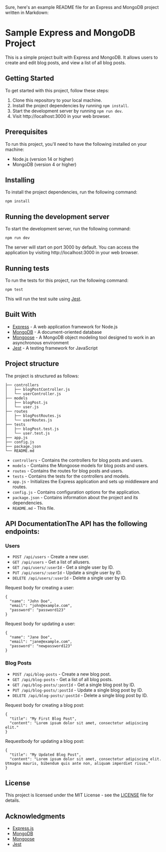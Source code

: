 Sure, here's an example README file for an Express and MongoDB project written in Markdown:

# Sample Express and MongoDB Project

This is a simple project built with Express and MongoDB. It allows users to create and edit blog posts, and view a list of all blog posts.

## Getting Started

To get started with this project, follow these steps:

1. Clone this repository to your local machine.
2. Install the project dependencies by running `npm install`.
3. Start the development server by running `npm run dev`.
4. Visit http://localhost:3000 in your web browser.

## Prerequisites

To run this project, you'll need to have the following installed on your machine:

- Node.js (version 14 or higher)
- MongoDB (version 4 or higher)

## Installing

To install the project dependencies, run the following command:

```
npm install
```

## Running the development server

To start the development server, run the following command:

```
npm run dev
```

The server will start on port 3000 by default. You can access the application by visiting http://localhost:3000 in your web browser.

## Running tests

To run the tests for this project, run the following command:

```
npm test
```

This will run the test suite using [Jest](https://jestjs.io/).

## Built With

- [Express](https://expressjs.com/) - A web application framework for Node.js
- [MongoDB](https://www.mongodb.com/) - A document-oriented database
- [Mongoose](https://mongoosejs.com/) - A MongoDB object modeling tool designed to work in an asynchronous environment
- [Jest](https://jestjs.io/) - A testing framework for JavaScript

## Project structure

The project is structured as follows:

```
├── controllers
│   ├── blogPostController.js
│   └── userController.js
├── models
│   ├── blogPost.js
│   └── user.js
├── routes
│   ├── blogPostRoutes.js
│   └── userRoutes.js
├── tests
│   ├── blogPost.test.js
│   └── user.test.js
├── app.js
├── config.js
├── package.json
└── README.md
```

- `controllers` - Contains the controllers for blog posts and users.
- `models` - Contains the Mongoose models for blog posts and users.
- `routes` - Contains the routes for blog posts and users.
- `tests` - Contains the tests for the controllers and models.
- `app.js` - Initializes the Express application and sets up middleware and routes.
- `config.js` - Contains configuration options for the application.
- `package.json` - Contains information about the project and its dependencies.
- `README.md` - This file.

## API DocumentationThe API has the following endpoints:

### Users

- `POST /api/users` - Create a new user.
- `GET /api/users` - Get a list of allusers.
- `GET /api/users/:userId` - Get a single user by ID.
- `PUT /api/users/:userId` - Update a single user by ID.
- `DELETE /api/users/:userId` - Delete a single user by ID.

Request body for creating a user:

```
{
  "name": "John Doe",
  "email": "john@example.com",
  "password": "password123"
}
```

Request body for updating a user:

```
{
  "name": "Jane Doe",
  "email": "jane@example.com",
  "password": "newpassword123"
}
```

### Blog Posts

- `POST /api/blog-posts` - Create a new blog post.
- `GET /api/blog-posts` - Get a list of all blog posts.
- `GET /api/blog-posts/:postId` - Get a single blog post by ID.
- `PUT /api/blog-posts/:postId` - Update a single blog post by ID.
- `DELETE /api/blog-posts/:postId` - Delete a single blog post by ID.

Request body for creating a blog post:

```
{
  "title": "My First Blog Post",
  "content": "Lorem ipsum dolor sit amet, consectetur adipiscing elit."
}
```

Requestbody for updating a blog post:

```
{
  "title": "My Updated Blog Post",
  "content": "Lorem ipsum dolor sit amet, consectetur adipiscing elit. Utmagna mauris, bibendum quis ante non, aliquam imperdiet risus."
}
```

## License

This project is licensed under the MIT License - see the [LICENSE](LICENSE) file for details.

## Acknowledgments

- [Express.js](https://expressjs.com/)
- [MongoDB](https://www.mongodb.com/)
- [Mongoose](https://mongoosejs.com/)
- [Jest](https://jestjs.io/)